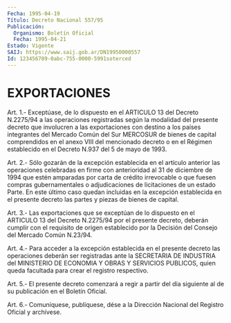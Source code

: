 ```yaml
---
Fecha: 1995-04-19
Título: Decreto Nacional 557/95
Publicación:
  Organismo: Boletín Oficial
  Fecha: 1995-04-21
Estado: Vigente
SAIJ: https://www.saij.gob.ar/DN19950000557
Id: 123456789-0abc-755-0000-5991soterced
---
```

# EXPORTACIONES

<a id="1"></a>
Art.  1.-  Exceptúase,  de  lo dispuesto en el ARTICULO 13 del Decreto N.2275/94 a las operaciones  registradas según la modalidad del  presente  decreto  que  involucren  a  las  exportaciones  con destino  a  los  países  integrantes  del  Mercado  Común  del  Sur MERCOSUR de bienes de capital comprendidos en  el  anexo  VIII  del mencionado  decreto o en el Régimen establecido en el Decreto N.937 del 5 de mayo de 1993.

<a id="2"></a>
Art.  2.-  Sólo  gozarán  de  la  excepción  establecida en el artículo   anterior  las  operaciones  celebradas  en  firme    con anterioridad  al  31  de  diciembre de 1994 que estén amparadas por carta de crédito irrevocable  o  que fuesen compras gubernamentales o  adjudicaciones  de licitaciones de  un  estado  Parte.  En  este último caso quedan incluidas  en  la  excepción  establecida  en el presente  decreto  las  partes  y  piezas  de  bienes  de  capital.

<a id="3"></a>
Art. 3.- Las exportaciones que se exceptúan de lo dispuesto en el ARTICULO  13  del  Decreto  N.2275/94  por  el presente decreto, deberán  cumplir  con  el  requisito de origen establecido  por  la Decisión del Consejo del Mercado Común N.23/94.

<a id="4"></a>
Art. 4.- Para acceder a la excepción establecida en el presente decreto  las operaciones deberán ser registradas ante la SECRETARIA DE INDUSTRIA  del  MINISTERIO  DE  ECONOMIA  Y  OBRAS  Y  SERVICIOS PUBLICOS,  quien queda facultada para crear el registro respectivo.

<a id="5"></a>
Art. 5.- El presente decreto comenzará a regir a partir del día siguiente al de su publicación en el Boletín Oficial.

<a id="6"></a>
Art. 6.- Comuníquese, publíquese, dése a la Dirección Nacional del Registro Oficial y archívese.